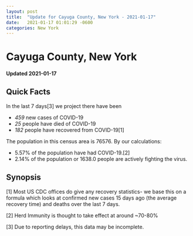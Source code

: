 ```yaml
---
layout: post
title:  "Update for Cayuga County, New York - 2021-01-17"
date:   2021-01-17 01:01:29 -0600
categories: New York
---
```


# Cayuga County, New York
#### Updated 2021-01-17

## Quick Facts

In the last 7 days[3] we project there have been
- *459* new cases of COVID-19
- *25* people have died of COVID-19
- *182* people have recovered from COVID-19[1]

The population in this census area is 76576. By our calculations:
- 5.57% of the population have had COVID-19.[2]
- 2.14% of the population or 1638.0 people are actively fighting the virus.

## Synopsis




[1] Most US CDC offices do give any recovery statistics- we base this on a formula which looks at confirmed new cases
15 days ago (the average recovery time) and deaths over the last 7 days.

[2] Herd Immunity is thought to take effect at around ~70-80%

[3] Due to reporting delays, this data may be incomplete.
 
    